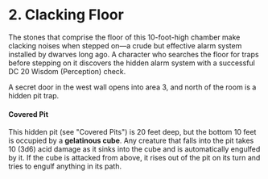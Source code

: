 # 2. Clacking Floor

The stones that comprise the floor of this 10-foot-high chamber make clacking noises when stepped on—a crude but effective alarm system installed by dwarves long ago. A character who searches the floor for traps before stepping on it discovers the hidden alarm system with a successful DC 20 Wisdom (Perception) check.

A secret door in the west wall opens into area 3, and north of the room is a hidden pit trap.

#### Covered Pit

This hidden pit (see "Covered Pits") is 20 feet deep, but the bottom 10 feet is occupied by a **gelatinous cube**. Any creature that falls into the pit takes 10 (3d6) acid damage as it sinks into the cube and is automatically engulfed by it. If the cube is attacked from above, it rises out of the pit on its turn and tries to engulf anything in its path.